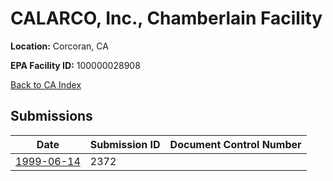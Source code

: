 # CALARCO, Inc., Chamberlain Facility

**Location:** Corcoran, CA

**EPA Facility ID:** 100000028908

[Back to CA Index](../../index.md)

## Submissions

| Date | Submission ID | Document Control Number |
|------|--------------|-------------------------|
| [1999-06-14](submissions/2372.md) | 2372 |  |
